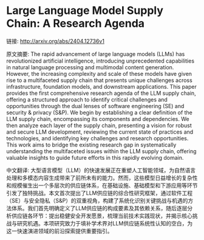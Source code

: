 # Large Language Model Supply Chain: A Research Agenda

链接: http://arxiv.org/abs/2404.12736v1

原文摘要:
The rapid advancement of large language models (LLMs) has revolutionized
artificial intelligence, introducing unprecedented capabilities in natural
language processing and multimodal content generation. However, the increasing
complexity and scale of these models have given rise to a multifaceted supply
chain that presents unique challenges across infrastructure, foundation models,
and downstream applications. This paper provides the first comprehensive
research agenda of the LLM supply chain, offering a structured approach to
identify critical challenges and opportunities through the dual lenses of
software engineering (SE) and security & privacy (S\&P). We begin by
establishing a clear definition of the LLM supply chain, encompassing its
components and dependencies. We then analyze each layer of the supply chain,
presenting a vision for robust and secure LLM development, reviewing the
current state of practices and technologies, and identifying key challenges and
research opportunities. This work aims to bridge the existing research gap in
systematically understanding the multifaceted issues within the LLM supply
chain, offering valuable insights to guide future efforts in this rapidly
evolving domain.

中文翻译:
大型语言模型（LLM）的快速发展正在重塑人工智能领域，为自然语言处理和多模态内容生成带来了前所未有的能力。然而，这些模型日益增长的复杂性和规模催生出一个多层次的供应链体系，在基础设施、基础模型和下游应用等环节引发了独特挑战。本文首次提出了LLM供应链的综合性研究框架，通过软件工程（SE）与安全隐私（S&P）的双重视角，构建了系统化识别关键挑战与机遇的方法体系。我们首先明确定义了LLM供应链的构成要素及其依赖关系，随后逐层分析供应链各环节：提出稳健安全开发愿景，梳理当前技术实践现状，并揭示核心挑战与研究机遇。本项研究致力于填补学术界对LLM供应链系统性认知的空白，为这一快速演进领域的前沿探索提供重要指引。
